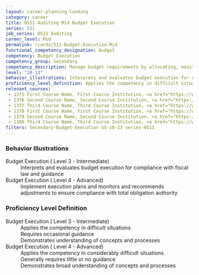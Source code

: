 ```yaml
---
layout: career-planning-landing
category: career
title: 0511 Auditing Mid Budget Execution
series: 511
job_series: 0511 Auditing
career_level: Mid
permalink: /cards/511-Budget-Execution-Mid
functional_competency_designation: Budget
competency: Budget Execution
competency_group: Secondary
competency_description: Manage budget requirements by allocating, monitoring and analyzing budgets in compliance with statutory-regulatory guidance
level: "10-13"
behavior_illustrations: Interprets and evaluates budget execution for compliance with fiscal law and guidance ? Implement execution plans and monitors and recommends adjustments to ensure compliance with total obligation authority
proficiency_level_definition: Applies the competency in difficult situations ? Requires occasional guidance ? Demonstrates understanding of concepts and processes ? Applies the competency in considerably difficult situations ? Generally requires little or no guidance ? Demonstrates broad understanding of concepts and processes
relevant_courses: 
 - 1375 First Course Name, First Course Institution, <a href="https://www.cfo.gov">www.cfo.gov</a>
 - 1376 Second Course Name, Second Course Institution, <a href="https://www.cfo.gov">www.cfo.gov</a>
 - 1377 Third Course Name, Third Course Institution, <a href="https://www.cfo.gov">www.cfo.gov</a>
 - 1378 First Course Name, First Course Institution, <a href="https://www.cfo.gov">www.cfo.gov</a>
 - 1379 Second Course Name, Second Course Institution, <a href="https://www.cfo.gov">www.cfo.gov</a>
 - 1380 Third Course Name, Third Course Institution, <a href="https://www.cfo.gov">www.cfo.gov</a>
filters: Secondary-Budget-Execution GS-10-13 series-0511
---
```


<div class="desktop:grid-col-6 margin-y-205">
  <div class="border-top-05 bg-white padding-2 shadow-5 height-full members-hover border-1px border-gray-30 border-top-orange radius-lg">
    <h3>Behavior Illustrations</h3>
    <dl class="text-base"><dt>Budget Execution ( Level 3 - Intermediate)</dt><dd>Interprets and evaluates budget execution for compliance with fiscal law and guidance</dd><dt>Budget Execution ( Level 4 - Advanced)</dt><dd>Implement execution plans and monitors and recommends adjustments to ensure compliance with total obligation authority</dd></dl>
  </div>
</div>
<div class="desktop:grid-col-6 margin-y-205">
  <div class="border-top-05 bg-white padding-2 shadow-5 height-full members-hover border-1px border-gray-30 border-top-orange radius-lg">
    <h3>Proficiency Level Definition</h3>
    <dl class="text-base"><dt>Budget Execution ( Level 3 - Intermediate)</dt><dd>Applies the competency in difficult situations </dd><dd> Requires occasional guidance </dd><dd> Demonstrates understanding of concepts and processes</dd><dt>Budget Execution ( Level 4 - Advanced)</dt><dd>Applies the competency in considerably difficult situations </dd><dd> Generally requires little or no guidance </dd><dd> Demonstrates broad understanding of concepts and processes</dd></dl>
  </div>
</div>